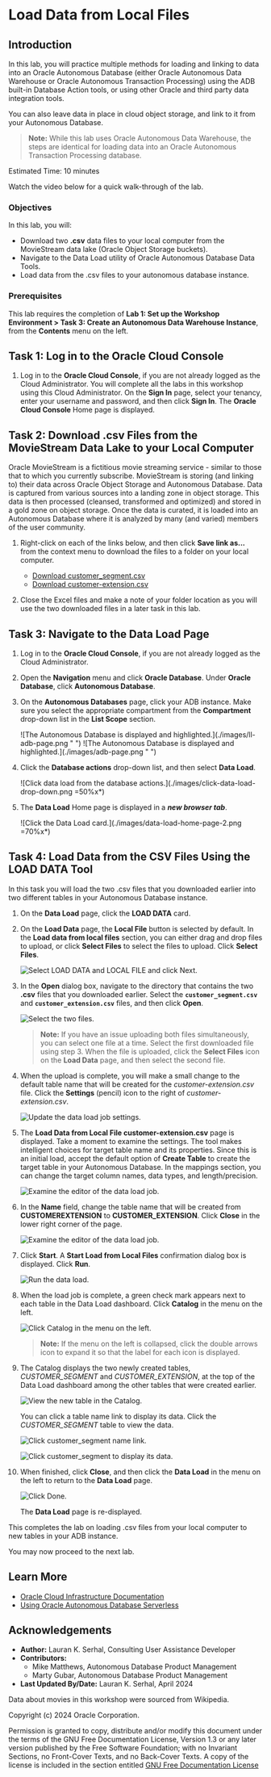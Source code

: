 # Load Data from Local Files

## Introduction

In this lab, you will practice multiple methods for loading and linking to data into an Oracle Autonomous Database (either Oracle Autonomous Data Warehouse or Oracle Autonomous Transaction Processing) using the ADB built-in Database Action tools, or using other Oracle and third party data integration tools.

You can also leave data in place in cloud object storage, and link to it from your Autonomous Database.

> **Note:** While this lab uses Oracle Autonomous Data Warehouse, the steps are identical for loading data into an Oracle Autonomous Transaction Processing database.

Estimated Time: 10 minutes

Watch the video below for a quick walk-through of the lab.

[](youtube:B9iWOaO4RG0)

### Objectives

In this lab, you will:
* Download two **.csv** data files to your local computer from the MovieStream data lake (Oracle Object Storage buckets).
* Navigate to the Data Load utility of Oracle Autonomous Database Data Tools.
* Load data from the .csv files to your autonomous database instance.

### Prerequisites

This lab requires the completion of **Lab 1: Set up the Workshop Environment > Task 3: Create an Autonomous Data Warehouse Instance**, from the **Contents** menu on the left.

## Task 1: Log in to the Oracle Cloud Console

1. Log in to the **Oracle Cloud Console**, if you are not already logged as the Cloud Administrator. You will complete all the labs in this workshop using this Cloud Administrator. On the **Sign In** page, select your tenancy, enter your username and password, and then click **Sign In**. The **Oracle Cloud Console** Home page is displayed.

## Task 2: Download .csv Files from the MovieStream Data Lake to your Local Computer

Oracle MovieStream is a fictitious movie streaming service - similar to those that to which you currently subscribe. MovieStream is storing (and linking to) their data across Oracle Object Storage and Autonomous Database. Data is captured from various sources into a landing zone in object storage. This data is then processed (cleansed, transformed and optimized) and stored in a gold zone on object storage. Once the data is curated, it is loaded into an Autonomous Database where it is analyzed by many (and varied) members of the user community.

1. Right-click on each of the links below, and then click **Save link as...** from the context menu to download the files to a folder on your local computer.

    * [Download customer\_segment.csv](https://objectstorage.us-ashburn-1.oraclecloud.com/n/c4u04/b/moviestream_landing/o/customer_segment/customer_segment.csv)
    * [Download customer-extension.csv](https://objectstorage.us-ashburn-1.oraclecloud.com/n/c4u04/b/moviestream_landing/o/customer_extension/customer-extension.csv)

2. Close the Excel files and make a note of your folder location as you will use the two downloaded files in a later task in this lab.

## Task 3: Navigate to the Data Load Page

1. Log in to the **Oracle Cloud Console**, if you are not already logged as the Cloud Administrator.

2. Open the **Navigation** menu and click **Oracle Database**. Under **Oracle Database**, click **Autonomous Database**.

3. On the **Autonomous Databases** page, click your ADB instance. Make sure you select the appropriate compartment from the **Compartment** drop-down list in the **List Scope** section.

    <if type="livelabs">
    ![The Autonomous Database is displayed and highlighted.](./images/ll-adb-page.png " ")
    </if>

    <if type="freetier">
    ![The Autonomous Database is displayed and highlighted.](./images/adb-page.png " ")
    </if>

4. Click the **Database actions** drop-down list, and then select **Data Load**.

    ![Click data load from the database actions.](./images/click-data-load-drop-down.png =50%x*)

5. The **Data Load** Home page is displayed in a _**new browser tab**_.

    ![Click the Data Load card.](./images/data-load-home-page-2.png =70%x*)

## Task 4: Load Data from the CSV Files Using the LOAD DATA Tool

In this task you will load the two .csv files that you downloaded earlier into two different tables in your Autonomous Database instance.

1. On the **Data Load** page, click the **LOAD DATA** card.

2. On the **Load Data** page, the **Local File** button is selected by default. In the **Load data from local files** section, you can either drag and drop files to upload, or click **Select Files** to select the files to upload. Click **Select Files**.

    ![Select LOAD DATA and LOCAL FILE and click Next.](./images/select-load-data-and-local-file.png " ")

3. In the **Open** dialog box, navigate to the directory that contains the two **.csv** files that you downloaded earlier. Select the **`customer_segment.csv`** and **`customer_extension.csv`** files, and then click **Open**.

    ![Select the two files.](./images/open-dialog-box.png " ")

    >**Note:** If you have an issue uploading both files simultaneously, you can select one file at a time. Select the first downloaded file using step 3. When the file is uploaded, click the **Select Files** icon on the **Load Data** page, and then select the second file.

4. When the upload is complete, you will make a small change to the default table name that will be created for the *customer-extension.csv* file. Click the **Settings** (pencil) icon to the right of *customer-extension.csv*.

    ![Update the data load job settings.](./images/click-settings.png " ")

5. The **Load Data from Local File customer-extension.csv** page is displayed. Take a moment to examine the settings. The tool makes intelligent choices for target table name and its properties. Since this is an initial load, accept the default option of **Create Table** to create the target table in your Autonomous Database. In the mappings section, you can change the target column names, data types, and length/precision.

    ![Examine the editor of the data load job.](./images/preview-table.png " ")

6. In the **Name** field, change the table name that will be created from **CUSTOMEREXTENSION** to **CUSTOMER\_EXTENSION**. Click **Close** in the lower right corner of the page.

    ![Examine the editor of the data load job.](./images/change-table-name.png " ")

7. Click **Start**. A **Start Load from Local Files** confirmation dialog box is displayed. Click **Run**.

    ![Run the data load.](./images/click-start.png " ")

8. When the load job is complete, a green check mark appears next to each table in the Data Load dashboard. Click **Catalog** in the menu on the left.

    ![Click Catalog in the menu on the left.](./images/load-completed.png " ")

    > **Note:** If the menu on the left is collapsed, click the double arrows icon to expand it so that the label for each icon is displayed.

9. The Catalog displays the two newly created tables, *CUSTOMER\_SEGMENT* and *CUSTOMER\_EXTENSION*, at the top of the Data Load dashboard among the other tables that were created earlier.

    ![View the new table in the Catalog.](./images/display-new-tables.png " ")

    You can click a table name link to display its data. Click the *CUSTOMER\_SEGMENT* table to view the data.

    ![Click customer_segment name link.](./images/customer-segment-link.png " ")

    ![Click customer_segment to display its data.](./images/customer-segment-data.png " ")

10. When finished, click **Close**, and then click the **Data Load** in the menu on the left to return to the **Data Load** page.

    ![Click Done.](./images/return-data-load.png " ")

    The **Data Load** page is re-displayed.

This completes the lab on loading .csv files from your local computer to new tables in your ADB instance.

You may now proceed to the next lab.

## Learn More

* [Oracle Cloud Infrastructure Documentation](https://docs.cloud.oracle.com/en-us/iaas/Content/GSG/Concepts/baremetalintro.htm)
* [Using Oracle Autonomous Database Serverless](https://docs.oracle.com/en/cloud/paas/autonomous-database/adbsa/index.html)

## Acknowledgements

* **Author:** Lauran K. Serhal, Consulting User Assistance Developer
* **Contributors:**
    * Mike Matthews, Autonomous Database Product Management
    * Marty Gubar, Autonomous Database Product Management
* **Last Updated By/Date:** Lauran K. Serhal, April 2024

Data about movies in this workshop were sourced from Wikipedia.

Copyright (c) 2024 Oracle Corporation.

Permission is granted to copy, distribute and/or modify this document
under the terms of the GNU Free Documentation License, Version 1.3
or any later version published by the Free Software Foundation;
with no Invariant Sections, no Front-Cover Texts, and no Back-Cover Texts.
A copy of the license is included in the section entitled [GNU Free Documentation License](files/gnu-free-documentation-license.txt)
